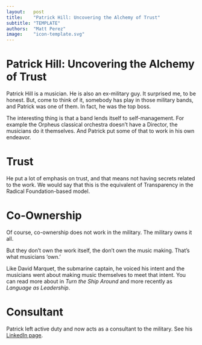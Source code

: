 ```yaml
---
layout:   post
title:    "Patrick Hill: Uncovering the Alchemy of Trust"
subtitle: "TEMPLATE"
authors:  "Matt Perez"
image:    "icon-template.svg"
---
```


<div style='display:none;'>
 <p>Patrick Hill is a musician. Patrick Hill is an ex-military guy. Go figure that.</p>
</div>

<h1>Patrick Hill: Uncovering the Alchemy of Trust</h1>
 <p>Patrick Hill is a musician. He is also an ex-military guy. It surprised me, to be honest. But, come to think of it, somebody has play in those military bands, and Patrick was one of them. In fact, he was the top boss.</p>
 <p>The interesting thing is that a band lends itself to  self-management. For example the Orpheus classical orchestra doesn’t have a Director, the musicians do it themselves. And Patrick put some of that to work in his own endeavor.</p>

<h1>Trust</h1>
 <p>He put a lot of emphasis on trust, and that means not having secrets related to the work. We would say that this is the equivalent of Transparency in the Radical Foundation-based model.</p>

<h1>Co-Ownership</h1>
 <p>Of course, co-ownership does not work in the military. The military owns it all.</p>
 <p>But they don’t own the work itself, the don’t own the music making. That’s what musicians &lsquo;own.&rsquo;</p>
 <p>Like David Marquet, the submarine captain, he voiced his intent and the musicians went about making music themselves to meet that intent. You can read more about in <em>Turn the Ship Around</em> and more recently as <em>Language as Leadership</em>.</p>

<h1>Consultant</h1>
 <p>Patrick left active duty and now acts as a consultant to the military. See his <a href="https://www.linkedin.com/in/patrick-hill-dsl-phr-5a631041/">LinkedIn page</a>.</p>
